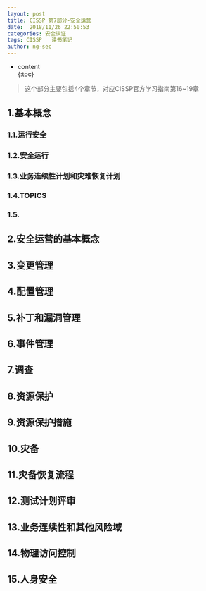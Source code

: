 ```yaml
---
layout: post  
title: CISSP 第7部分-安全运营
date:  2018/11/26 22:50:53
categories: 安全认证 
tags: CISSP   读书笔记
author: ng-sec  
---
```


* content  
{:toc}

> 这个部分主要包括4个章节，对应CISSP官方学习指南第16~19章

## 1.基本概念

### 1.1.运行安全

### 1.2.安全运行

### 1.3.业务连续性计划和灾难恢复计划

### 1.4.TOPICS

### 1.5.

## 2.安全运营的基本概念

## 3.变更管理

## 4.配置管理

## 5.补丁和漏洞管理

## 6.事件管理

## 7.调查

## 8.资源保护

## 9.资源保护措施

## 10.灾备

## 11.灾备恢复流程

## 12.测试计划评审

## 13.业务连续性和其他风险域

## 14.物理访问控制

## 15.人身安全